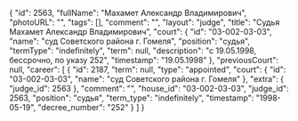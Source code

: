 {
    "id": 2563,
    "fullName": "Махамет Александр Владимирович",
    "photoURL": "",
    "tags": [],
    "comment": "",
    "layout": "judge",
    "title": "Судья Махамет Александр Владимирович",
    "court": {
        "id": "03-002-03-03",
        "name": "суд Советского района г. Гомеля",
        "position": "судья",
        "termType": "indefinitely",
        "term": null,
        "description": "c 19.05.1998, бессрочно, по указу 252",
        "timestamp": "19.05.1998"
    },
    "previousCourt": null,
    "career": [
        {
            "id": 2187,
            "term": null,
            "type": "appointed",
            "court": {
                "id": "03-002-03-03",
                "name": "суд Советского района г. Гомеля"
            },
            "extra": {
                "judge_id": 2563
            },
            "comment": "",
            "house_id": "03-002-03-03",
            "judge_id": 2563,
            "position": "судья",
            "term_type": "indefinitely",
            "timestamp": "1998-05-19",
            "decree_number": "252"
        }
    ]
}